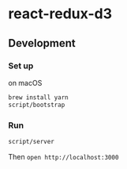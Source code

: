 # react-redux-d3

## Development

### Set up

on macOS

```sh
brew install yarn
script/bootstrap
```

### Run

```sh
script/server
```

Then `open http://localhost:3000`
